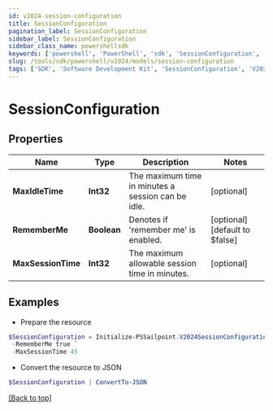 ```yaml
---
id: v2024-session-configuration
title: SessionConfiguration
pagination_label: SessionConfiguration
sidebar_label: SessionConfiguration
sidebar_class_name: powershellsdk
keywords: ['powershell', 'PowerShell', 'sdk', 'SessionConfiguration', 'V2024SessionConfiguration'] 
slug: /tools/sdk/powershell/v2024/models/session-configuration
tags: ['SDK', 'Software Development Kit', 'SessionConfiguration', 'V2024SessionConfiguration']
---
```



# SessionConfiguration

## Properties

Name | Type | Description | Notes
------------ | ------------- | ------------- | -------------
**MaxIdleTime** | **Int32** | The maximum time in minutes a session can be idle. | [optional] 
**RememberMe** | **Boolean** | Denotes if 'remember me' is enabled. | [optional] [default to $false]
**MaxSessionTime** | **Int32** | The maximum allowable session time in minutes. | [optional] 

## Examples

- Prepare the resource
```powershell
$SessionConfiguration = Initialize-PSSailpoint.V2024SessionConfiguration  -MaxIdleTime 15 `
 -RememberMe true `
 -MaxSessionTime 45
```

- Convert the resource to JSON
```powershell
$SessionConfiguration | ConvertTo-JSON
```


[[Back to top]](#) 

